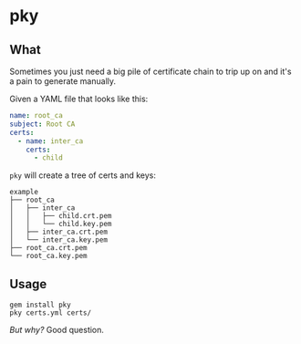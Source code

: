 # pky

## What

Sometimes you just need a big pile of certificate chain to trip up on and it's a pain to generate manually.

Given a YAML file that looks like this:

```yaml
name: root_ca
subject: Root CA
certs:
  - name: inter_ca
    certs:
      - child
```

`pky` will create a tree of certs and keys:

```
example
├── root_ca
│   ├── inter_ca
│   │   ├── child.crt.pem
│   │   └── child.key.pem
│   ├── inter_ca.crt.pem
│   └── inter_ca.key.pem
├── root_ca.crt.pem
└── root_ca.key.pem
```

## Usage

```
gem install pky
pky certs.yml certs/
```

_But why?_ Good question.
